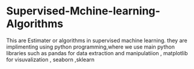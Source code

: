 # Supervised-Mchine-learning-Algorithms
This are Estimater or algorithms in supervised machine learning. they are implimenting using python programming,where we use main python libraries such as pandas for data extraction and manipulatiion , matplotlib for visuvalization , seaborn ,sklearn
